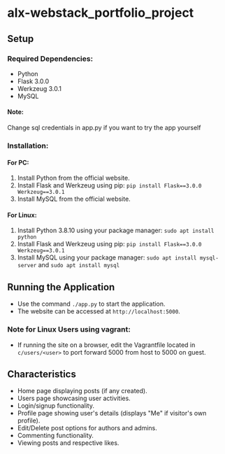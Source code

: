 # alx-webstack_portfolio_project

## Setup

### Required Dependencies:
- Python
- Flask 3.0.0
- Werkzeug 3.0.1
- MySQL
#### Note:
Change sql credentials in app.py if you want to try the app yourself

### Installation:
#### For PC:
1. Install Python from the official website.
2. Install Flask and Werkzeug using pip: ```pip install Flask==3.0.0 Werkzeug==3.0.1```
3. Install MySQL from the official website.

#### For Linux:
1. Install Python 3.8.10 using your package manager: ```sudo apt install python```
2. Install Flask and Werkzeug using pip: ```pip install Flask==3.0.0 Werkzeug==3.0.1```
3. Install MySQL using your package manager: ```sudo apt install mysql-server``` and ```sudo apt install mysql```

## Running the Application
- Use the command `./app.py` to start the application.
- The website can be accessed at `http://localhost:5000`.

### Note for Linux Users using vagrant:
- If running the site on a browser, edit the Vagrantfile located in `c/users/<user>` to port forward 5000 from host to 5000 on guest.

## Characteristics
- Home page displaying posts (if any created).
- Users page showcasing user activities.
- Login/signup functionality.
- Profile page showing user's details (displays "Me" if visitor's own profile).
- Edit/Delete post options for authors and admins.
- Commenting functionality.
- Viewing posts and respective likes.
